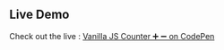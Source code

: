 ## Live Demo

Check out the live : [Vanilla JS Counter ➕ ➖ on CodePen](https://codepen.io/Krunal-Jagtap/pen/gbaPpop)
